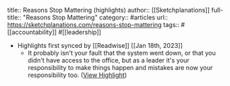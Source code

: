title:: Reasons Stop Mattering (highlights)
author:: [[Sketchplanations]]
full-title:: "Reasons Stop Mattering"
category:: #articles
url:: https://sketchplanations.com/reasons-stop-mattering
tags:: #[[accountability]] #[[leadership]]

- Highlights first synced by [[Readwise]] [[Jan 18th, 2023]]
	- It probably isn't your fault that the system went down, or that you didn't have access to the office, but as a leader it's your responsibility to make things happen and mistakes are now your responsibility too. ([View Highlight](https://read.readwise.io/read/01gq0tccsz9qypr9kkz787vwt7))